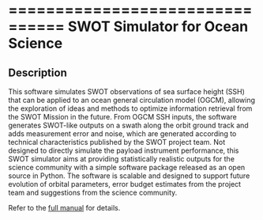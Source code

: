 ================================
SWOT Simulator for Ocean Science
================================

Description
-----------
This software simulates SWOT observations of sea surface height (SSH) that can be applied to an ocean general circulation model (OGCM), allowing the exploration of ideas and methods to optimize information retrieval from the SWOT Mission in the future. From OGCM SSH inputs, the software generates SWOT-like outputs on a swath along the orbit ground track and adds measurement error and noise, which are generated according to technical characteristics published by the SWOT project team. Not designed to directly simulate the payload instrument performance, this SWOT simulator aims at providing statistically realistic outputs for the science community with a simple software package released as an open source in Python. The software is scalable and designed to support future evolution of orbital parameters, error budget estimates from the project team and suggestions from the science community.

Refer to the [full manual]()  for details.
